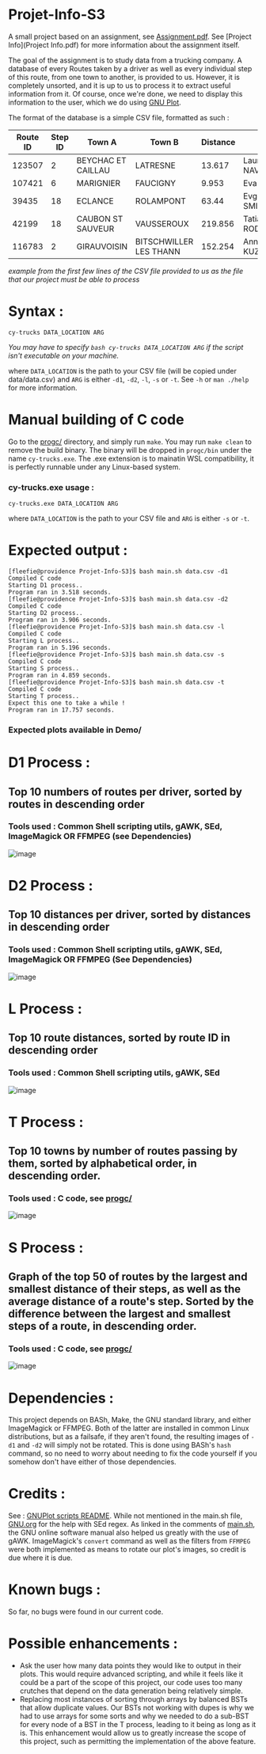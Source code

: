 # Projet-Info-S3
A small project based on an assignment, see [Assignment.pdf](Assignment.pdf). See [Project Info](Project Info.pdf) for more information about the assignment itself.

The goal of the assignment is to study data from a trucking company. A database of every Routes taken by a driver as well as every individual step of this route, from one town to another, is provided to us. However, it is completely unsorted, and it is up to us to process it to extract useful information from it. Of course, once we're done, we need to display this information to the user, which we do using [GNU Plot](http://www.gnuplot.info/).

The format of the database is a simple CSV file, formatted as such :

| Route ID | Step ID | Town A | Town B | Distance | Driver |
| -- | -- | -- | -- | -- | -- |
|123507|2|BEYCHAC ET CAILLAU|LATRESNE|13.617|Laura NAVARRO
107421|6|MARIGNIER|FAUCIGNY|9.953|Eva WEBER
39435|18|ECLANCE|ROLAMPONT|63.44|Evgeniy SMITH
42199|18|CAUBON ST SAUVEUR|VAUSSEROUX|219.856|Tatiana RODRIGUEZ
116783|2|GIRAUVOISIN|BITSCHWILLER LES THANN|152.254|Anna KUZNETSOVA

_example from the first few lines of the CSV file provided to us as the file that our project must be able to process_

# Syntax :

```cy-trucks DATA_LOCATION ARG```

_You may have to specify ``bash cy-trucks DATA_LOCATION ARG`` if the script isn't executable on your machine._

where ``DATA_LOCATION`` is the path to your CSV file (will be copied under data/data.csv) and ``ARG`` is either ``-d1``, ``-d2``, ``-l``, ``-s`` or ``-t``. See ``-h`` or ``man ./help`` for more information.

# Manual building of C code

Go to the [progc/](progc/) directory, and simply run ``make``. You may run ``make clean`` to remove the build binary. The binary will be dropped in ``progc/bin`` under the name ``cy-trucks.exe``. The .exe extension is to mainatin WSL compatibility, it is perfectly runnable under any Linux-based system.

### cy-trucks.exe usage :

```cy-trucks.exe DATA_LOCATION ARG```

where ``DATA_LOCATION`` is the path to your CSV file and ``ARG`` is either ``-s`` or ``-t``.

# Expected output :

```
[fleefie@providence Projet-Info-S3]$ bash main.sh data.csv -d1
Compiled C code
Starting D1 process..
Program ran in 3.518 seconds.
[fleefie@providence Projet-Info-S3]$ bash main.sh data.csv -d2
Compiled C code
Starting D2 process..
Program ran in 3.906 seconds.
[fleefie@providence Projet-Info-S3]$ bash main.sh data.csv -l
Compiled C code
Starting L process..
Program ran in 5.196 seconds.
[fleefie@providence Projet-Info-S3]$ bash main.sh data.csv -s
Compiled C code
Starting S process..
Program ran in 4.859 seconds.
[fleefie@providence Projet-Info-S3]$ bash main.sh data.csv -t
Compiled C code
Starting T process..
Expect this one to take a while !
Program ran in 17.757 seconds.
```

### Expected plots available in Demo/

# D1 Process :
## Top 10 numbers of routes per driver, sorted by routes in descending order
### Tools used : Common Shell scripting utils, gAWK, SEd, ImageMagick OR FFMPEG (see Dependencies) 
![image](demo/d1.png)

# D2 Process :
## Top 10 distances per driver, sorted by distances in descending order
### Tools used : Common Shell scripting utils, gAWK, SEd, ImageMagick OR FFMPEG (See Dependencies)
![image](demo/d2.png)

# L Process :
## Top 10 route distances, sorted by route ID in descending order
### Tools used : Common Shell scripting utils, gAWK, SEd
![image](demo/l.png)

# T Process :
## Top 10 towns by number of routes passing by them, sorted by alphabetical order, in descending order.
### Tools used : C code, see [progc/](progc/)
![image](demo/t.png)

# S Process :
## Graph of the top 50 of routes by the largest and smallest distance of their steps, as well as the average distance of a route's step. Sorted by the difference between the largest and smallest steps of a route, in descending order.
### Tools used : C code, see [progc/](progc/)
![image](demo/s.png)

# Dependencies :

This project depends on BASh, Make, the GNU standard library, and either ImageMagick or FFMPEG. Both of the latter are installed in common Linux distributions, but as a failsafe, if they aren't found, the resulting images of ``-d1`` and ``-d2`` will simply not be rotated. This is done using BASh's ``hash`` command, so no need to worry about needing to fix the code yourself if you somehow don't have either of those dependencies.

# Credits :

See : [GNUPlot scripts README](gnuplot/README.md). While not mentioned in the main.sh file, [GNU.org](https://www.gnu.org/software/sed/manual/html_node/Regular-Expressions.html) for the help with SEd regex. As linked in the comments of [main.sh](main.sh), the GNU online software manual also helped us greatly with the use of gAWK. ImageMagick's ``convert`` command as well as the filters from ``FFMPEG`` were both implemented as means to rotate our plot's images, so credit is due where it is due.

# Known bugs :

So far, no bugs were found in our current code.

# Possible enhancements :

- Ask the user how many data points they would like to output in their plots. This would require advanced scripting, and while it feels like it could be a part of the scope of this project, our code uses too many crutches that depend on the data generation being relatively simple.
- Replacing most instances of sorting through arrays by balanced BSTs that allow duplicate values. Our BSTs not working with dupes is why we had to use arrays for some sorts and why we needed to do a sub-BST for every node of a BST in the T process, leading to it being as long as it is. This enhancement would allow us to greatly increase the scope of this project, such as permitting the implementation of the above feature.
